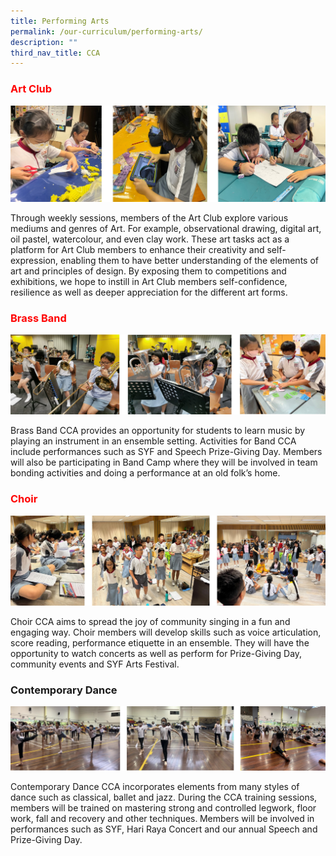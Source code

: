 ```yaml
---
title: Performing Arts
permalink: /our-curriculum/performing-arts/
description: ""
third_nav_title: CCA
---
```


<h3><span style="color: #ff0000;"><strong>Art Club</strong></span></h3>

![](/images/Art.jpg)
<p>Through weekly sessions, members of the Art Club explore various mediums and genres of Art. For example, observational drawing, digital art, oil pastel, watercolour, and even clay work. These art tasks act as a platform for Art Club members to enhance their creativity and self-expression, enabling them to have better understanding of the elements of art and principles of design. By exposing them to competitions and exhibitions, we hope to instill in Art Club members self-confidence, resilience as well as deeper appreciation for the different art forms.</p>
<h3><span style="color: #ff0000;"><strong>Brass Band</strong></span></h3>

![](/images/Brass%20Band.jpg)
<p>Brass Band CCA provides an opportunity for students to learn music by playing an instrument in an ensemble setting. Activities for Band CCA include performances such as SYF and Speech Prize-Giving Day. Members will also be participating in Band Camp where they will be involved in team bonding activities and doing a performance at an old folk&rsquo;s home.</p>

<h3><span style="color: #ff0000;"><strong>Choir</strong></span></h3>

![](/images/Choir1.jpg)
<p>Choir CCA aims to spread the joy of community singing in a fun and engaging way. Choir members will develop skills such as voice articulation, score reading, performance etiquette in an ensemble. They will have the opportunity to watch concerts as well as perform for Prize-Giving Day, community events and SYF Arts Festival.</p>
<h3><strong>Contemporary Dance</strong></h3>

![](/images/Contemporary%20Dance.jpg)
<p>Contemporary Dance CCA incorporates elements from many styles of dance such as classical, ballet and jazz. During the CCA training sessions, members will be trained on mastering strong and controlled legwork, floor work, fall and recovery and other techniques.<strong>&nbsp;</strong>Members will be involved in performances such as SYF, Hari Raya Concert and our annual Speech and Prize-Giving Day.</p>
<p>&nbsp;</p>